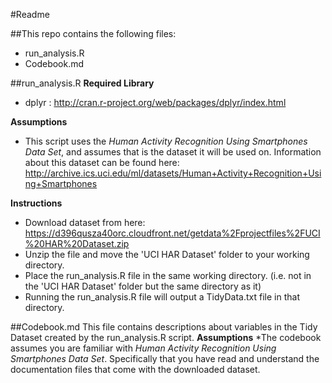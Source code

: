 #Readme

##This repo contains the following files: 
* run_analysis.R
* Codebook.md

##run_analysis.R
**Required Library**
* dplyr : http://cran.r-project.org/web/packages/dplyr/index.html</li>

**Assumptions**
* This script uses the *Human Activity Recognition Using Smartphones Data Set*, and assumes that is the dataset it will be used on. Information about this dataset can be found here: http://archive.ics.uci.edu/ml/datasets/Human+Activity+Recognition+Using+Smartphones

**Instructions**
* Download dataset from here: https://d396qusza40orc.cloudfront.net/getdata%2Fprojectfiles%2FUCI%20HAR%20Dataset.zip
* Unzip the file and move the 'UCI HAR Dataset' folder to your working directory. 
* Place the run_analysis.R file in the same working directory. (i.e. not in the 'UCI HAR Dataset' folder but the same directory as it)
* Running the run_analysis.R file will output a TidyData.txt file in that directory. 

##Codebook.md
This file contains descriptions about variables in the Tidy Dataset created by the run_analysis.R script. 
**Assumptions**
*The codebook assumes you are familiar with *Human Activity Recognition Using Smartphones Data Set*. Specifically that you have read and understand the documentation files that come with the downloaded dataset. 
